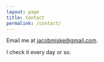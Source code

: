 ```yaml
---
layout: page
title: Contact
permalink: /contact/
---
```


Email me at [jacobmiske@gmail.com](mailto:jacobmiske@gmail.com).

I check it every day or so. 
